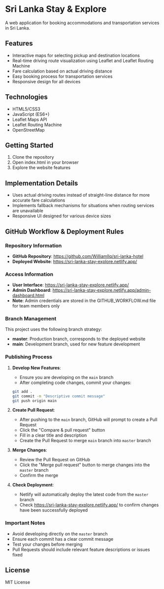 # Sri Lanka Stay & Explore

A web application for booking accommodations and transportation services in Sri Lanka.

## Features

- Interactive maps for selecting pickup and destination locations
- Real-time driving route visualization using Leaflet and Leaflet Routing Machine
- Fare calculation based on actual driving distance
- Easy booking process for transportation services
- Responsive design for all devices

## Technologies

- HTML5/CSS3
- JavaScript (ES6+)
- Leaflet Maps API
- Leaflet Routing Machine
- OpenStreetMap

## Getting Started

1. Clone the repository
2. Open index.html in your browser
3. Explore the website features

## Implementation Details

- Uses actual driving routes instead of straight-line distance for more accurate fare calculations
- Implements fallback mechanisms for situations when routing services are unavailable
- Responsive UI designed for various device sizes

## GitHub Workflow & Deployment Rules

### Repository Information

- **GitHub Repository**: https://github.com/Williamllq/sri-lanka-hotel
- **Deployed Website**: https://sri-lanka-stay-explore.netlify.app/

### Access Information

- **User Interface**: https://sri-lanka-stay-explore.netlify.app/
- **Admin Dashboard**: https://sri-lanka-stay-explore.netlify.app/admin-dashboard.html
- **Note**: Admin credentials are stored in the GITHUB_WORKFLOW.md file for team members only

### Branch Management

This project uses the following branch strategy:

- **master**: Production branch, corresponds to the deployed website
- **main**: Development branch, used for new feature development

### Publishing Process

1. **Develop New Features**:
   - Ensure you are developing on the `main` branch
   - After completing code changes, commit your changes:
   ```bash
   git add .
   git commit -m "Descriptive commit message"
   git push origin main
   ```

2. **Create Pull Request**:
   - After pushing to the `main` branch, GitHub will prompt to create a Pull Request
   - Click the "Compare & pull request" button
   - Fill in a clear title and description
   - Create the Pull Request to merge `main` branch into `master` branch

3. **Merge Changes**:
   - Review the Pull Request on GitHub
   - Click the "Merge pull request" button to merge changes into the `master` branch
   - Confirm the merge

4. **Check Deployment**:
   - Netlify will automatically deploy the latest code from the `master` branch
   - Check https://sri-lanka-stay-explore.netlify.app/ to confirm changes have been successfully deployed

### Important Notes

- Avoid developing directly on the `master` branch
- Ensure each commit has a clear commit message
- Test your changes before merging
- Pull Requests should include relevant feature descriptions or issues fixed

## License

MIT License 